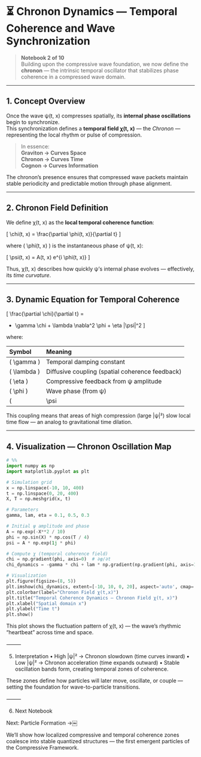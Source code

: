 # ⏳ Chronon Dynamics — Temporal Coherence and Wave Synchronization

> **Notebook 2 of 10**  
> Building upon the compressive wave foundation, we now define the **chronon** — the intrinsic temporal oscillator that stabilizes phase coherence in a compressed wave domain.

---

## 1. Concept Overview

Once the wave ψ(t, x) compresses spatially, its **internal phase oscillations** begin to synchronize.  
This synchronization defines a **temporal field χ(t, x)** — the *Chronon* — representing the local rhythm or pulse of compression.

> In essence:  
> **Graviton → Curves Space**  
> **Chronon → Curves Time**  
> **Cognon → Curves Information**

The chronon’s presence ensures that compressed wave packets maintain stable periodicity and predictable motion through phase alignment.

---

## 2. Chronon Field Definition

We define χ(t, x) as the **local temporal coherence function**:

\[
\chi(t, x) = \frac{\partial \phi(t, x)}{\partial t}
\]

where \( \phi(t, x) \) is the instantaneous phase of ψ(t, x):

\[
\psi(t, x) = A(t, x) e^{i \phi(t, x)}
\]

Thus, χ(t, x) describes how quickly ψ’s internal phase evolves — effectively, its *time curvature*.

---

## 3. Dynamic Equation for Temporal Coherence

\[
\frac{\partial \chi}{\partial t} = 
- \gamma \chi +
\lambda \nabla^2 \phi +
\eta |\psi|^2
\]

where:

| Symbol | Meaning |
|:--------|:--------|
| \( \gamma \) | Temporal damping constant |
| \( \lambda \) | Diffusive coupling (spatial coherence feedback) |
| \( \eta \) | Compressive feedback from ψ amplitude |
| \( \phi \) | Wave phase (from ψ) |
| \( |\psi|^2 \) | Local energy density (from Notebook 1) |

This coupling means that areas of high compression (large |ψ|²) slow local time flow — an analog to gravitational time dilation.

---

## 4. Visualization — Chronon Oscillation Map

```python
# %%
import numpy as np
import matplotlib.pyplot as plt

# Simulation grid
x = np.linspace(-10, 10, 400)
t = np.linspace(0, 20, 400)
X, T = np.meshgrid(x, t)

# Parameters
gamma, lam, eta = 0.1, 0.5, 0.3

# Initial ψ amplitude and phase
A = np.exp(-X**2 / 10)
phi = np.sin(X) * np.cos(T / 4)
psi = A * np.exp(1j * phi)

# Compute χ (temporal coherence field)
chi = np.gradient(phi, axis=0)  # ∂φ/∂t
chi_dynamics = -gamma * chi + lam * np.gradient(np.gradient(phi, axis=1), axis=1) + eta * np.abs(psi)**2

# Visualization
plt.figure(figsize=(8, 5))
plt.imshow(chi_dynamics, extent=[-10, 10, 0, 20], aspect='auto', cmap='plasma', origin='lower')
plt.colorbar(label="Chronon Field χ(t,x)")
plt.title("Temporal Coherence Dynamics — Chronon Field χ(t, x)")
plt.xlabel("Spatial domain x")
plt.ylabel("Time t")
plt.show()
```

This plot shows the fluctuation pattern of χ(t, x) — the wave’s rhythmic “heartbeat” across time and space.

⸻

5. Interpretation
	•	High |ψ|² → Chronon slowdown (time curves inward)
	•	Low |ψ|² → Chronon acceleration (time expands outward)
	•	Stable oscillation bands form, creating temporal zones of coherence.

These zones define how particles will later move, oscillate, or couple — setting the foundation for wave-to-particle transitions.

⸻

6. Next Notebook

Next: Particle Formation →￼

We’ll show how localized compressive and temporal coherence zones coalesce into stable quantized structures — the first emergent particles of the Compressive Framework.
